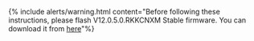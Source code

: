 {% include alerts/warning.html content="Before following these instructions, please flash V12.0.5.0.RKKCNXM Stable firmware. You can download it from [here](https://xiaomifirmwareupdater.com/firmware/haydn/stable/V12.0.5.0.RKKCNXM/)"%}
